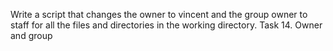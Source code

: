 Write a script that changes the owner to vincent and the group owner to staff for all the files and directories in the working directory.
Task 14. Owner and group
